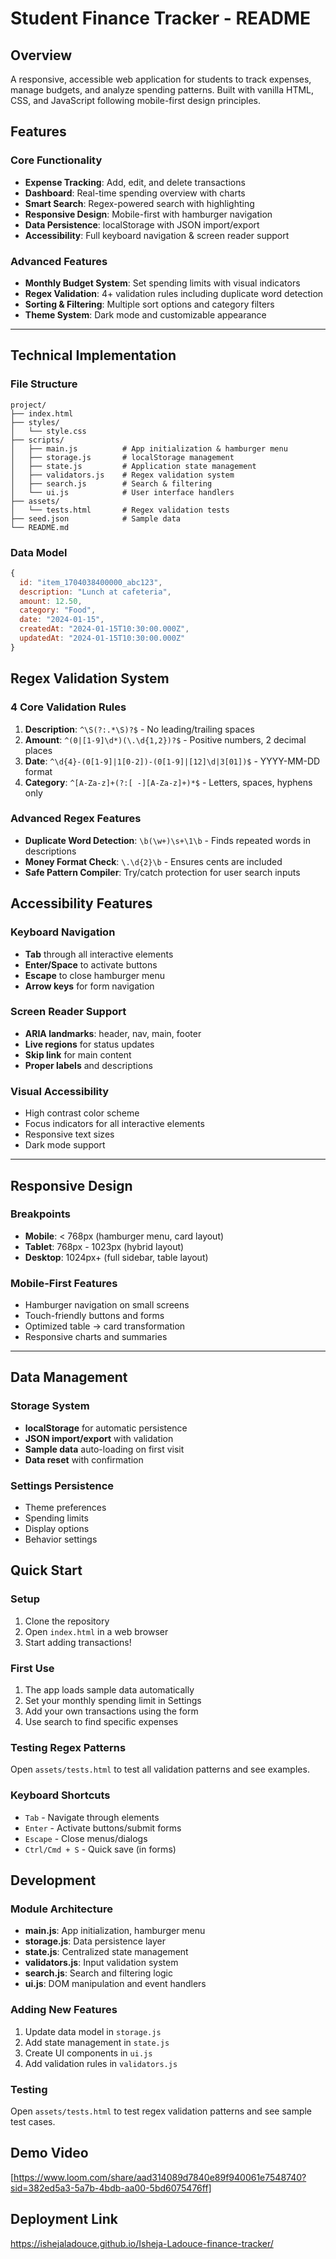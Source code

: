 # Student Finance Tracker - README

## Overview
A responsive, accessible web application for students to track expenses, manage budgets, and analyze spending patterns. Built with vanilla HTML, CSS, and JavaScript following mobile-first design principles.

## Features

### Core Functionality
- **Expense Tracking**: Add, edit, and delete transactions
- **Dashboard**: Real-time spending overview with charts
- **Smart Search**: Regex-powered search with highlighting
- **Responsive Design**: Mobile-first with hamburger navigation
- **Data Persistence**: localStorage with JSON import/export
- **Accessibility**: Full keyboard navigation & screen reader support

### Advanced Features
- **Monthly Budget System**: Set spending limits with visual indicators
- **Regex Validation**: 4+ validation rules including duplicate word detection
- **Sorting & Filtering**: Multiple sort options and category filters
- **Theme System**: Dark mode and customizable appearance

---

## Technical Implementation

### File Structure
```
project/
├── index.html
├── styles/
│   └── style.css
├── scripts/
│   ├── main.js          # App initialization & hamburger menu
│   ├── storage.js       # localStorage management
│   ├── state.js         # Application state management
│   ├── validators.js    # Regex validation system
│   ├── search.js        # Search & filtering
│   └── ui.js            # User interface handlers
├── assets/
│   └── tests.html       # Regex validation tests
├── seed.json            # Sample data
└── README.md
```

### Data Model
```javascript
{
  id: "item_1704038400000_abc123",
  description: "Lunch at cafeteria",
  amount: 12.50,
  category: "Food",
  date: "2024-01-15",
  createdAt: "2024-01-15T10:30:00.000Z",
  updatedAt: "2024-01-15T10:30:00.000Z"
}
```


## Regex Validation System

### 4 Core Validation Rules
1. **Description**: `^\S(?:.*\S)?$` - No leading/trailing spaces
2. **Amount**: `^(0|[1-9]\d*)(\.\d{1,2})?$` - Positive numbers, 2 decimal places
3. **Date**: `^\d{4}-(0[1-9]|1[0-2])-(0[1-9]|[12]\d|3[01])$` - YYYY-MM-DD format
4. **Category**: `^[A-Za-z]+(?:[ -][A-Za-z]+)*$` - Letters, spaces, hyphens only

### Advanced Regex Features
- **Duplicate Word Detection**: `\b(\w+)\s+\1\b` - Finds repeated words in descriptions
- **Money Format Check**: `\.\d{2}\b` - Ensures cents are included
- **Safe Pattern Compiler**: Try/catch protection for user search inputs


## Accessibility Features

### Keyboard Navigation
- **Tab** through all interactive elements
- **Enter/Space** to activate buttons
- **Escape** to close hamburger menu
- **Arrow keys** for form navigation

### Screen Reader Support
- **ARIA landmarks**: header, nav, main, footer
- **Live regions** for status updates
- **Skip link** for main content
- **Proper labels** and descriptions

### Visual Accessibility
- High contrast color scheme
- Focus indicators for all interactive elements
- Responsive text sizes
- Dark mode support

---

## Responsive Design

### Breakpoints
- **Mobile**: < 768px (hamburger menu, card layout)
- **Tablet**: 768px - 1023px (hybrid layout)
- **Desktop**: 1024px+ (full sidebar, table layout)

### Mobile-First Features
- Hamburger navigation on small screens
- Touch-friendly buttons and forms
- Optimized table → card transformation
- Responsive charts and summaries

---

## Data Management

### Storage System
- **localStorage** for automatic persistence
- **JSON import/export** with validation
- **Sample data** auto-loading on first visit
- **Data reset** with confirmation

### Settings Persistence
- Theme preferences
- Spending limits
- Display options
- Behavior settings

## Quick Start

### Setup
1. Clone the repository
2. Open `index.html` in a web browser
3. Start adding transactions!

### First Use
1. The app loads sample data automatically
2. Set your monthly spending limit in Settings
3. Add your own transactions using the form
4. Use search to find specific expenses

### Testing Regex Patterns
Open `assets/tests.html` to test all validation patterns and see examples.

### Keyboard Shortcuts
- `Tab` - Navigate through elements
- `Enter` - Activate buttons/submit forms
- `Escape` - Close menus/dialogs
- `Ctrl/Cmd + S` - Quick save (in forms)


## Development

### Module Architecture
- **main.js**: App initialization, hamburger menu
- **storage.js**: Data persistence layer
- **state.js**: Centralized state management
- **validators.js**: Input validation system
- **search.js**: Search and filtering logic
- **ui.js**: DOM manipulation and event handlers

### Adding New Features
1. Update data model in `storage.js`
2. Add state management in `state.js`
3. Create UI components in `ui.js`
4. Add validation rules in `validators.js`

### Testing
Open `assets/tests.html` to test regex validation patterns and see sample test cases.


## Demo Video
[https://www.loom.com/share/aad314089d7840e89f940061e7548740?sid=382ed5a3-5a7b-4bdb-aa00-5bd6075476ff]

## Deployment Link
https://ishejaladouce.github.io/Isheja-Ladouce-finance-tracker/

